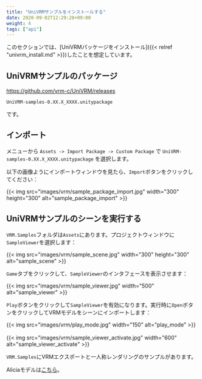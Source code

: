 ```yaml
---
title: "UniVRMサンプルをインストールする"
date: 2020-09-02T12:29:28+09:00
weight: 4
tags: ["api"]
---
```


このセクションでは、[UniVRMパッケージをインストール]({{< relref "univrm_install.md" >}})したことを想定しています。

## UniVRMサンプルのパッケージ

https://github.com/vrm-c/UniVRM/releases

`UniVRM-samples-0.XX.X_XXXX.unitypackage`

です。

## インポート

メニューから `Assets -> Import Package -> Custom Package` で `UniVRM-samples-0.XX.X_XXXX.unitypackage` を選択します。

以下の画像ようにインポートウィンドウを見たら、`Import`ボタンをクリックしてください：

{{< img src="images/vrm/sample_package_import.jpg" width="300" height="300" alt="sample_package_import" >}}

## UniVRMサンプルのシーンを実行する

`VRM.Samples`フォルダは`Assets`にあります。プロジェクトウィンドウに`SampleViewer`を選択します：

{{< img src="images/vrm/sample_scene.jpg" width="300" height="300" alt="sample_scene" >}}

`Game`タブをクリックして、`SampleViewer`のインタフェースを表示させます：

{{< img src="images/vrm/sample_viewer.jpg" width="500" alt="sample_viewer" >}}

`Play`ボタンをクリックして`SampleViewer`を有効になります。実行時に`Open`ボタンをクリックしてVRMモデルをシーンにインポートします：

{{< img src="images/vrm/play_mode.jpg" width="150" alt="play_mode" >}}
<br>
<br>
{{< img src="images/vrm/sample_viewer_activate.jpg" width="600" alt="sample_viewer_activate" >}}

`VRM.Samples`にVRMエクスポートと一人称レンダリングのサンプルがあります。

Aliciaモデルは[こちら](https://github.com/vrm-c/UniVRM/blob/master/Tests/Models/Alicia_vrm-0.51/AliciaSolid_vrm-0.51.vrm)。
